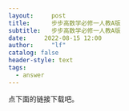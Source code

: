 ```yaml
---
layout:     post
title:      步步高数学必修一人教A版
subtitle:   步步高数学必修一人教A版
date:     2022-08-15 12:00
author:     "lf"
catalog: false
header-style: text
tags:
  - answer
---
```


点下面的链接下载吧。
